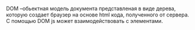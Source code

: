 DOM –обьектная модель документа представленая в виде дерева, которую создает браузер на основе html кода, полученного от сервера. С помощью DOM js может взаимодействовать с элементами.